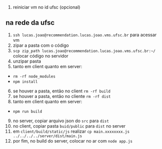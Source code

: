 1. reiniciar vm no id ufsc (opcional)

na rede da ufsc
---

1. `ssh lucas.joao@recommendation.lucas.joao.vms.ufsc.br` para acessar vm
2. zipar a pasta com o código
3. `scp zip_path lucas.joao@recommendation.lucas.joao.vms.ufsc.br:~/` colocar código no servidor
4. unzipar pasta
5. tanto em client quanto em server:
  - `rm -rf node_modules`
  - `npm install`
6. se houver a pasta, então no client `rm -rf build`
7. se houver a pasta, então no cliente `rm -rf dist`
8. tanto em client quanto em server:
  - `npm run build`
9. no server, copiar arquivo json do `src` para `dist`
10. no client, copiar pasta `buid/public` para `dist` no server
11. em `client/build/static/js` realizar `cp main.xxxxxxxx.js ../../../../server/dist/main.js`
12. por fim, no build do server, colocar no ar com `node app.js`
